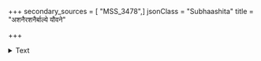 +++
secondary_sources = [ "MSS_3478",]
jsonClass = "Subhaashita"
title = "अशनैरशनैर्बाल्ये यौवने"

+++

<details><summary>Text</summary>

अशनैरशनैर्बाल्ये यौवने घस्मरात् स्मरात्।  
कल्यवैकल्यतः शेषे स्फुटं नष्टं वयो नृणाम्॥
</details>
